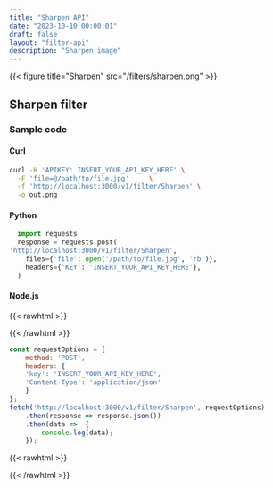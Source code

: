 ```yaml
---
title: "Sharpen API"
date: "2023-10-10 00:00:01"
draft: false
layout: "filter-api"
description: "Sharpen image"
---
```



{{< figure title="Sharpen" src="/filters/sharpen.png"  >}}


## Sharpen filter


### Sample code

#### Curl

```bash
curl -H 'APIKEY: INSERT_YOUR_API_KEY_HERE' \
  -F 'file=@/path/to/file.jpg'     \
  -f 'http://localhost:3000/v1/filter/Sharpen' \
  -o out.png

```

#### Python

```python
  import requests
  response = requests.post(
'http://localhost:3000/v1/filter/Sharpen',
    files={'file': open('/path/to/file.jpg', 'rb')},
    headers={'KEY': 'INSERT_YOUR_API_KEY_HERE'},
  )
```

#### Node.js

{{< rawhtml >}}
 <div class='editable' onClick="this.contentEditable='true';">
{{< /rawhtml >}}

```node.js
const requestOptions = {
    method: 'POST',
    headers: {
    'key': 'INSERT_YOUR_API_KEY_HERE',
    'Content-Type': 'application/json'
    }
};
fetch('http://localhost:3000/v1/filter/Sharpen', requestOptions)
    .then(response => response.json())
    .then(data =>  {
		console.log(data);
    }); 
```

{{< rawhtml >}}
 </div>
{{< /rawhtml >}}



